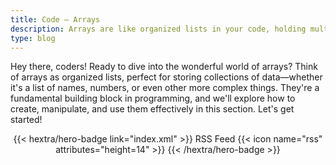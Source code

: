```yaml
---
title: Code – Arrays
description: Arrays are like organized lists in your code, holding multiple pieces of the same type of information in a single, easily accessible place.
type: blog
---
```


Hey there, coders!  Ready to dive into the wonderful world of arrays?  Think of arrays as organized lists, perfect for storing collections of data—whether it's a list of names, numbers, or even other more complex things.  They're a fundamental building block in programming, and we'll explore how to create, manipulate, and use them effectively in this section. Let's get started!

<div style="text-align: center; margin-top: 1em;">
{{< hextra/hero-badge link="index.xml" >}}
  <span>RSS Feed</span>
  {{< icon name="rss" attributes="height=14" >}}
{{< /hextra/hero-badge >}}
</div>
